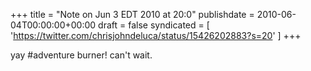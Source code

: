 +++
title = "Note on Jun 3 EDT 2010 at 20:0"
publishdate = 2010-06-04T00:00:00+00:00
draft = false
syndicated = [ 'https://twitter.com/chrisjohndeluca/status/15426202883?s=20' ]
+++

yay #adventure burner! can't wait.
